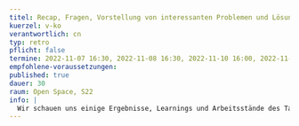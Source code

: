 ```yaml
---
titel: Recap, Fragen, Vorstellung von interessanten Problemen und Lösungen
kuerzel: v-ko
verantwortlich: cn
typ: retro
pflicht: false
termine: 2022-11-07 16:30, 2022-11-08 16:30, 2022-11-10 16:00, 2022-11-14 16:00, 2022-11-15 16:30
empfohlene-voraussetzungen:
published: true
dauer: 30
raum: Open Space, S22
info: |
  Wir schauen uns einige Ergebnisse, Learnings und Arbeitsstände des Tages an und rekapitulieren die wesentlichen Themen und Herausforderungen.
---
```

